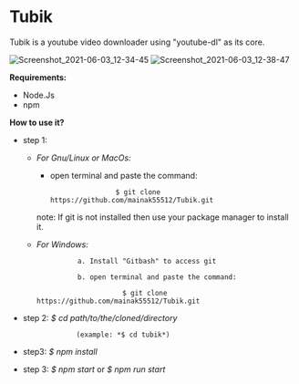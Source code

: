 # Tubik

Tubik is a youtube video downloader using "youtube-dl" as its core.

![Screenshot_2021-06-03_12-34-45](media/Screenshot_2021-06-03_12-34-45.png)
![Screenshot_2021-06-03_12-38-47](media/Screenshot_2021-06-03_12-38-47.png)



   **Requirements:**
* Node.Js
* npm

**How to use it?**

*  step 1: 
    
    * *For Gnu/Linux or MacOs:*
        
        * open terminal and paste the command:
                    
                              $ git clone https://github.com/mainak55512/Tubik.git
                               
         note:  If git is not installed then use your package manager to install it.
        
    * *For Windows:*
        
                    a. Install "Gitbash" to access git
                    
                    b. open terminal and paste the command:
                    
                               $ git clone https://github.com/mainak55512/Tubik.git

*  step 2: *$ cd path/to/the/cloned/directory*
    
                    (example: *$ cd tubik*)
    
* step3: *$ npm install*

* step 3: *$ npm start* or *$ npm run start*



